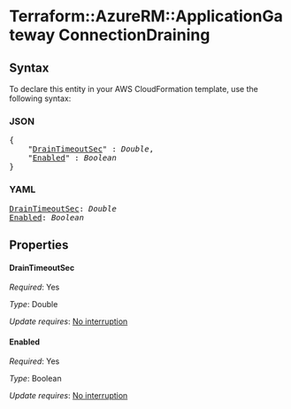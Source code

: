 # Terraform::AzureRM::ApplicationGateway ConnectionDraining

## Syntax

To declare this entity in your AWS CloudFormation template, use the following syntax:

### JSON

<pre>
{
    "<a href="#draintimeoutsec" title="DrainTimeoutSec">DrainTimeoutSec</a>" : <i>Double</i>,
    "<a href="#enabled" title="Enabled">Enabled</a>" : <i>Boolean</i>
}
</pre>

### YAML

<pre>
<a href="#draintimeoutsec" title="DrainTimeoutSec">DrainTimeoutSec</a>: <i>Double</i>
<a href="#enabled" title="Enabled">Enabled</a>: <i>Boolean</i>
</pre>

## Properties

#### DrainTimeoutSec

_Required_: Yes

_Type_: Double

_Update requires_: [No interruption](https://docs.aws.amazon.com/AWSCloudFormation/latest/UserGuide/using-cfn-updating-stacks-update-behaviors.html#update-no-interrupt)

#### Enabled

_Required_: Yes

_Type_: Boolean

_Update requires_: [No interruption](https://docs.aws.amazon.com/AWSCloudFormation/latest/UserGuide/using-cfn-updating-stacks-update-behaviors.html#update-no-interrupt)

